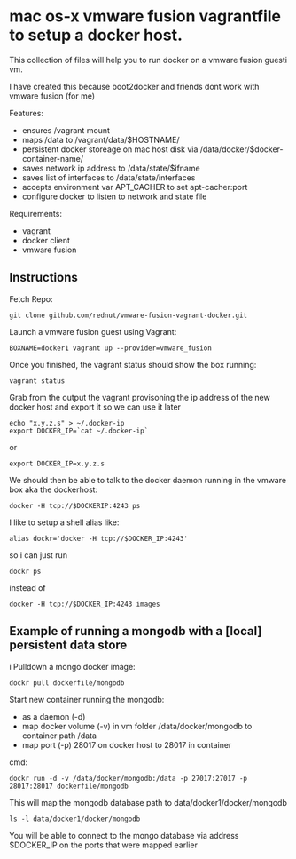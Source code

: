 # mac os-x vmware fusion vagrantfile to setup a docker host.

This collection of files will help you to run docker on a vmware fusion guesti vm. 

I have created this because boot2docker and friends dont work with vmware fusion (for me)


Features:
- ensures /vagrant mount
- maps /data to /vagrant/data/$HOSTNAME/
- persistent docker storeage on mac host disk via /data/docker/$docker-container-name/
- saves network ip address to /data/state/$ifname
- saves list of interfaces to /data/state/interfaces
- accepts environment var APT_CACHER to set apt-cacher:port
- configure docker to listen to network and state file



Requirements:
- vagrant
- docker client
- vmware fusion

## Instructions

Fetch Repo:

    git clone github.com/rednut/vmware-fusion-vagrant-docker.git

Launch a vmware fusion guest using Vagrant:

    BOXNAME=docker1 vagrant up --provider=vmware_fusion

Once you finished, the vagrant status should show the box running:

    vagrant status

Grab from the output the vagrant provisoning the ip address of the new docker host and export it so we can use it
later

    echo "x.y.z.s" > ~/.docker-ip
    export DOCKER_IP=`cat ~/.docker-ip`

or

    export DOCKER_IP=x.y.z.s

We should then be able to talk to the docker daemon running in the vmware box aka the dockerhost:

    docker -H tcp://$DOCKERIP:4243 ps

I like to setup a shell alias like:

    alias dockr='docker -H tcp://$DOCKER_IP:4243'

so i can just run 

    dockr ps

instead of

    docker -H tcp://$DOCKER_IP:4243 images




## Example of running a mongodb with a [local] persistent data store
i
Pulldown a mongo docker image:

    dockr pull dockerfile/mongodb

Start new container running the mongodb:
- as a daemon (-d)
- map docker volume (-v) in vm folder /data/docker/mongodb to container path /data
- map port (-p) 28017 on docker host to 28017 in container

cmd:

    dockr run -d -v /data/docker/mongodb:/data -p 27017:27017 -p 28017:28017 dockerfile/mongodb

This will map the mongodb database path to data/docker1/docker/mongodb

    ls -l data/docker1/docker/mongodb

You will be able to connect to the mongo database via address $DOCKER_IP on the ports that were mapped earlier




